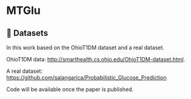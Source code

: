 # MTGlu

## 🍬 Datasets

In this work based on the OhioT1DM dataset and a real dataset.

OhioT1DM data: http://smarthealth.cs.ohio.edu/OhioT1DM-dataset.html.

A real dataset: https://github.com/salangarica/Probabilistic_Glucose_Prediction

Code will be available once the paper is published.

